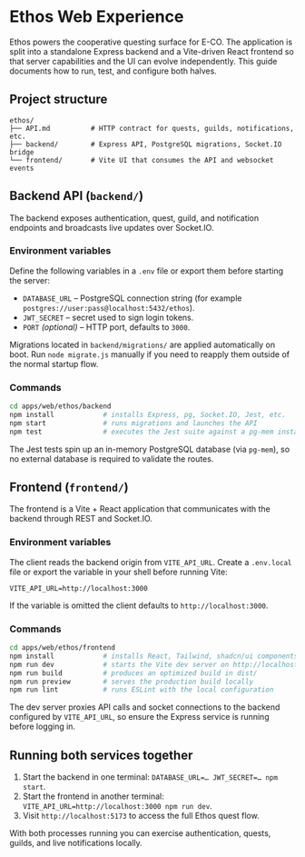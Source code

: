 # Ethos Web Experience

Ethos powers the cooperative questing surface for E-CO. The application is split
into a standalone Express backend and a Vite-driven React frontend so that
server capabilities and the UI can evolve independently. This guide documents
how to run, test, and configure both halves.

## Project structure

```
ethos/
├── API.md          # HTTP contract for quests, guilds, notifications, etc.
├── backend/        # Express API, PostgreSQL migrations, Socket.IO bridge
└── frontend/       # Vite UI that consumes the API and websocket events
```

## Backend API (`backend/`)

The backend exposes authentication, quest, guild, and notification endpoints and
broadcasts live updates over Socket.IO.

### Environment variables

Define the following variables in a `.env` file or export them before starting
the server:

- `DATABASE_URL` – PostgreSQL connection string (for example
  `postgres://user:pass@localhost:5432/ethos`).
- `JWT_SECRET` – secret used to sign login tokens.
- `PORT` *(optional)* – HTTP port, defaults to `3000`.

Migrations located in `backend/migrations/` are applied automatically on boot.
Run `node migrate.js` manually if you need to reapply them outside of the normal
startup flow.

### Commands

```bash
cd apps/web/ethos/backend
npm install            # installs Express, pg, Socket.IO, Jest, etc.
npm start              # runs migrations and launches the API
npm test               # executes the Jest suite against a pg-mem instance
```

The Jest tests spin up an in-memory PostgreSQL database (via `pg-mem`), so no
external database is required to validate the routes.

## Frontend (`frontend/`)

The frontend is a Vite + React application that communicates with the backend
through REST and Socket.IO.

### Environment variables

The client reads the backend origin from `VITE_API_URL`. Create a `.env.local`
file or export the variable in your shell before running Vite:

```
VITE_API_URL=http://localhost:3000
```

If the variable is omitted the client defaults to `http://localhost:3000`.

### Commands

```bash
cd apps/web/ethos/frontend
npm install            # installs React, Tailwind, shadcn/ui components
npm run dev            # starts the Vite dev server on http://localhost:5173
npm run build          # produces an optimized build in dist/
npm run preview        # serves the production build locally
npm run lint           # runs ESLint with the local configuration
```

The dev server proxies API calls and socket connections to the backend
configured by `VITE_API_URL`, so ensure the Express service is running before
logging in.

## Running both services together

1. Start the backend in one terminal: `DATABASE_URL=… JWT_SECRET=… npm start`.
2. Start the frontend in another terminal:
   `VITE_API_URL=http://localhost:3000 npm run dev`.
3. Visit `http://localhost:5173` to access the full Ethos quest flow.

With both processes running you can exercise authentication, quests, guilds,
and live notifications locally.
